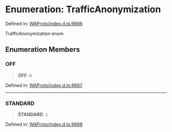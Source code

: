 # Enumeration: TrafficAnonymization

Defined in: [WAProto/index.d.ts:9666](https://github.com/Fokusdotid/bail/blob/cf6cc85134e12081bc635cea02cc0eee74033a81/WAProto/index.d.ts#L9666)

TrafficAnonymization enum.

## Enumeration Members

### OFF

> **OFF**: `0`

Defined in: [WAProto/index.d.ts:9667](https://github.com/Fokusdotid/bail/blob/cf6cc85134e12081bc635cea02cc0eee74033a81/WAProto/index.d.ts#L9667)

***

### STANDARD

> **STANDARD**: `1`

Defined in: [WAProto/index.d.ts:9668](https://github.com/Fokusdotid/bail/blob/cf6cc85134e12081bc635cea02cc0eee74033a81/WAProto/index.d.ts#L9668)

